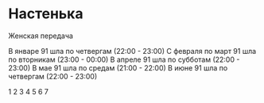 # Настенька

Женская передача

В январе 91 шла по четвергам (22:00 - 23:00)
С февраля по март 91 шла по вторникам (23:00 - 00:00)
В апреле 91 шла по субботам (22:00 - 23:00)
В мае 91 шла по средам (21:00 - 22:00)
В июне 91 шла по четвергам (22:00 - 23:00)

1 2 3 4 5 6 7
